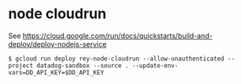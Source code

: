 # node cloudrun

See https://cloud.google.com/run/docs/quickstarts/build-and-deploy/deploy-nodejs-service

```
$ gcloud run deploy rey-node-cloudrun --allow-unauthenticated --project datadog-sandbox --source . --update-env-vars=DD_API_KEY=$DD_API_KEY
```
